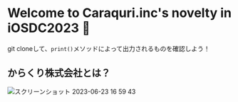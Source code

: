 # Welcome to Caraquri.inc's novelty in iOSDC2023 🎉
git cloneして、`print()`メソッドによって出力されるものを確認しよう！
## からくり株式会社とは？
![スクリーンショット 2023-06-23 16 59 43](https://github.com/Caraquri-employee/iOSDC_2023/assets/137017145/3cdcc301-db67-4113-ad2e-011b575323e0)
